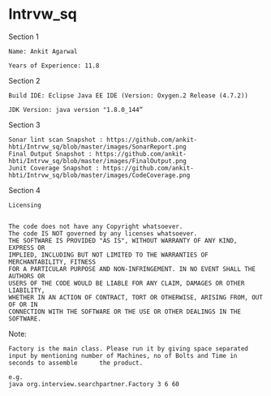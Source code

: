 # Intrvw_sq

Section 1

	Name: Ankit Agarwal

	Years of Experience: 11.8

Section 2

	Build IDE: Eclipse Java EE IDE (Version: Oxygen.2 Release (4.7.2))

	JDK Version: java version "1.8.0_144”

Section 3 

	Sonar lint scan Snapshot : https://github.com/ankit-hbti/Intrvw_sq/blob/master/images/SonarReport.png
	Final Output Snapshot : https://github.com/ankit-hbti/Intrvw_sq/blob/master/images/FinalOutput.png
	Junit Coverage Snapshot : https://github.com/ankit-hbti/Intrvw_sq/blob/master/images/CodeCoverage.png


Section 4 


	Licensing 


	The code does not have any Copyright whatsoever. 
	The code IS NOT governed by any licenses whatsoever. 
	THE SOFTWARE IS PROVIDED "AS IS", WITHOUT WARRANTY OF ANY KIND, EXPRESS OR
	IMPLIED, INCLUDING BUT NOT LIMITED TO THE WARRANTIES OF MERCHANTABILITY, FITNESS 	
	FOR A PARTICULAR PURPOSE AND NON-INFRINGEMENT. IN NO EVENT SHALL THE AUTHORS OR 	
	USERS OF THE CODE WOULD BE LIABLE FOR ANY CLAIM, DAMAGES OR OTHER LIABILITY, 		
	WHETHER IN AN ACTION OF CONTRACT, TORT OR OTHERWISE, ARISING FROM, OUT OF OR IN 	
	CONNECTION WITH THE SOFTWARE OR THE USE OR OTHER DEALINGS IN THE SOFTWARE.

Note:

	Factory is the main class. Please run it by giving space separated input by mentioning number of Machines, no of Bolts and Time in seconds to assemble    	the product.

	e.g.
	java org.interview.searchpartner.Factory 3 6 60
	



